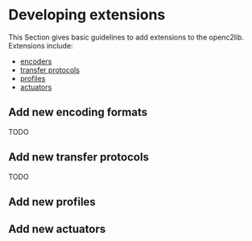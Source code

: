 # Developing extensions 

This Section gives basic guidelines to add extensions to the openc2lib. Extensions include:
- [encoders](#encoders)
- [transfer protocols](#transfers)
- [profiles](#profiles)
- [actuators](#actuators)

## Add new encoding formats

TODO

## Add new transfer protocols

TODO


## Add new profiles











## Add new actuators
